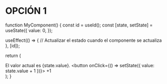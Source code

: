 # OPCIÓN 1

function MyComponent() {
  const id = useId();
  const [state, setState] = useState({
    value: 0,
  });

  useEffect(() => {
    // Actualizar el estado cuando el componente se actualiza
  }, [id]);

  return (
    <div id={id}>
      El valor actual es {state.value}.
      <button onClick={() => setState({ value: state.value + 1 })}>
        +1
      </button>
    </div>
  );
}